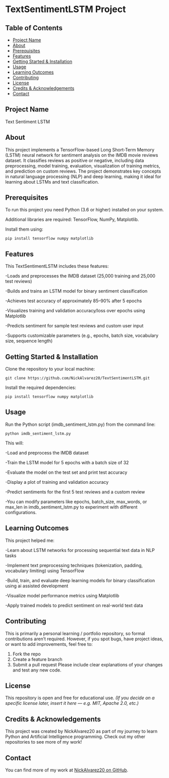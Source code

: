 # TextSentimentLSTM Project
## Table of Contents
- [Project Name](#project-name)
- [About](#about)
- [Prerequisites](#prerequisites)
- [Features](#features)
- [Getting Started & Installation](#getting-started--installation)
- [Usage](#usage)
- [Learning Outcomes](#learning-outcomes)
- [Contributing](#contributing)
- [License](#license)
- [Credits & Acknowledgements](#credits--acknowledgements)
- [Contact](#contact)
## Project Name
Text Sentiment LSTM
## About
This project implements a TensorFlow-based Long Short-Term Memory (LSTM) neural network for sentiment analysis on the IMDB movie reviews dataset. It classifies reviews as positive or negative, including data preprocessing, model training, evaluation, visualization of training metrics, and prediction on custom reviews. The project demonstrates key concepts in natural language processing (NLP) and deep learning, making it ideal for learning about LSTMs and text classification.
## Prerequisites
To run this project you need Python (3.6 or higher) installed on your system.


Additional libraries are required: TensorFlow, NumPy, Matplotlib.


Install them using:


`pip install tensorflow numpy matplotlib`

## Features
This TextSentimentLSTM includes these features:

-Loads and preprocesses the IMDB dataset (25,000 training and 25,000 test reviews)

-Builds and trains an LSTM model for binary sentiment classification

-Achieves test accuracy of approximately 85–90% after 5 epochs

-Visualizes training and validation accuracy/loss over epochs using Matplotlib

-Predicts sentiment for sample test reviews and custom user input

-Supports customizable parameters (e.g., epochs, batch size, vocabulary size, sequence length)


## Getting Started & Installation
Clone the repository to your local machine:

`git clone https://github.com/NickAlvarez20/TextSentimentLSTM.git`

Install the required dependencies:

`pip install tensorflow numpy matplotlib`

## Usage
Run the Python script (imdb_sentiment_lstm.py) from the command line:

`python imdb_sentiment_lstm.py`

This will:

-Load and preprocess the IMDB dataset

-Train the LSTM model for 5 epochs with a batch size of 32

-Evaluate the model on the test set and print test accuracy

-Display a plot of training and validation accuracy

-Predict sentiments for the first 5 test reviews and a custom review

-You can modify parameters like epochs, batch_size, max_words, or max_len in imdb_sentiment_lstm.py to experiment with different configurations.

## Learning Outcomes
This project helped me:

-Learn about LSTM networks for processing sequential text data in NLP tasks

-Implement text preprocessing techniques (tokenization, padding, vocabulary limiting) using TensorFlow

-Build, train, and evaluate deep learning models for binary classification using ai assisted development

-Visualize model performance metrics using Matplotlib

-Apply trained models to predict sentiment on real-world text data

## Contributing
This is primarily a personal learning / portfolio repository, so formal contributions aren’t required. However, if you spot bugs, have project ideas, or want to add improvements, feel free to:
1. Fork the repo
2. Create a feature branch
3. Submit a pull request Please include clear explanations of your changes and test any new code.
## License
This repository is open and free for educational use.
*(If you decide on a specific license later, insert it here — e.g. MIT, Apache 2.0, etc.)*
## Credits & Acknowledgements
This project was created by NickAlvarez20 as part of my journey to learn Python and Artificial Intelligence programming. Check out my other repositories to see more of my work!
## Contact
You can find more of my work at [NickAlvarez20 on GitHub](https://github.com/NickAlvarez20).
